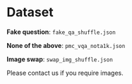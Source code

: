 # Dataset



**Fake question**: `fake_qa_shuffle.json`

**None of the above**: `pmc_vqa_nota1k.json`

**Image swap**: `swap_img_shuffle.json`

Please contact us if you require images.

